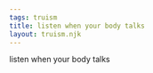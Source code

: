 ```yaml
---
tags: truism
title: listen when your body talks
layout: truism.njk
---
```


listen when your body talks